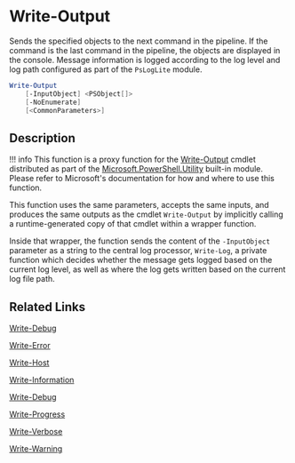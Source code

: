 # Write-Output

Sends the specified objects to the next command in the pipeline. If the command is the last command in the pipeline, the objects are displayed in the console. Message information is logged according to the log level and log path configured as part of the `PsLogLite` module.

```powershell
Write-Output
    [-InputObject] <PSObject[]>
    [-NoEnumerate]
    [<CommonParameters>]
```

## Description

!!! info
    This function is a proxy function for the [Write-Output](https://docs.microsoft.com/en-us/powershell/module/microsoft.powershell.utility/write-output) cmdlet distributed as part of the [Microsoft.PowerShell.Utility](https://docs.microsoft.com/en-us/powershell/module/microsoft.powershell.utility/) built-in module. Please refer to Microsoft's documentation for how and where to use this function.

This function uses the same parameters, accepts the same inputs, and produces the same outputs as the cmdlet `Write-Output` by implicitly calling a runtime-generated copy of that cmdlet within a wrapper function.

Inside that wrapper, the function sends the content of the `-InputObject` parameter as a string to the central log processor, `Write-Log`, a private function which decides whether the message gets logged based on the current log level, as well as where the log gets written based on the current log file path.

## Related Links

[Write-Debug](./Write-Debug.md)

[Write-Error](./Write-Error.md)

[Write-Host](./Write-Host.md)

[Write-Information](./Write-Information.md)

[Write-Debug](./Write-Debug.md)

[Write-Progress](./Write-Progress.md)

[Write-Verbose](./Write-Verbose.md)

[Write-Warning](./Write-Warning.md)